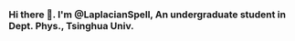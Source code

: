 ### Hi there 👋. I'm @LaplacianSpell, An undergraduate student in Dept. Phys., Tsinghua Univ.

<!--
**LaplacianSpell/LaplacianSpell** is a ✨ _special_ ✨ repository because its `README.md` (this file) appears on your GitHub profile.

- 🔭 I’m currently working on Physics...
- 🌱 I’m currently learning Maching Learning, Analytical Mechanics, Quantum Mechanics...
- 📫 How to reach me: 1271927097 aT QQ DoT com...
- ⚡ Fun fact: 
 - Touhou Project
 - VOCALOID
 - Anime
  - Suzumiya Haruhi
  - K-on
  ...
-->
